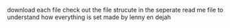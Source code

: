 download each file 
check out the file strucute in the seperate read me file to understand how everything is set
made by lenny en dejah 
